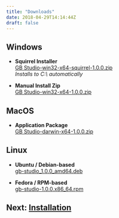 ```yaml
---
title: "Downloads"
date: 2018-04-29T14:14:44Z
draft: false
---
```


## Windows
* **Squirrel Installer**    
  [GB Studio-win32-x64-squirrel-1.0.0.zip](#)  
  *Installs to C:\\ automatically*

* **Manual Install Zip**  
  [GB Studio-win32-x64-1.0.0.zip](#)  

## MacOS

* **Application Package**  
  [GB Studio-darwin-x64-1.0.0.zip](#)  

## Linux

* **Ubuntu / Debian-based**  
  [gb-studio_1.0.0_amd64.deb](#)

* **Fedora / RPM-based**  
  [gb-studio-1.0.0.x86_64.rpm](#)

## Next: [Installation](/docs/installation)
